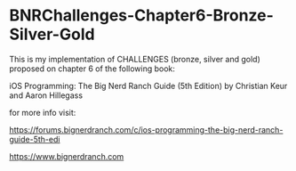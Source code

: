 # BNRChallenges-Chapter6-Bronze-Silver-Gold

This is my implementation of CHALLENGES (bronze, silver and gold) proposed on chapter 6 of the following book:

iOS Programming: The Big Nerd Ranch Guide (5th Edition) by Christian Keur and Aaron Hillegass

for more info visit:

https://forums.bignerdranch.com/c/ios-programming-the-big-nerd-ranch-guide-5th-edi

https://www.bignerdranch.com
